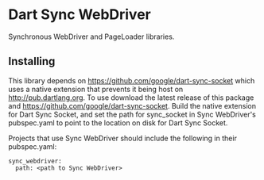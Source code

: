 Dart Sync WebDriver
================

Synchronous WebDriver and PageLoader libraries.

Installing
----------

This library depends on https://github.com/google/dart-sync-socket which uses
a native extension that prevents it being host on http://pub.dartlang.org. To
use download the latest release of this package and
https://github.com/google/dart-sync-socket. Build the native extension for
Dart Sync Socket, and set the path for sync_socket in Sync WebDriver's
pubspec.yaml to point to the location on disk for Dart Sync Socket.

Projects that use Sync WebDriver should include the following in their
pubspec.yaml:

```
sync_webdriver:
  path: <path to Sync WebDriver>
```
